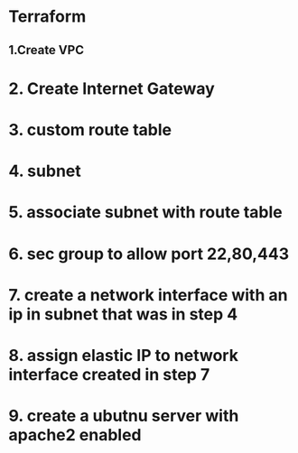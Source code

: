 # Terraform
## 1.Create VPC
# 2. Create Internet Gateway
# 3. custom route table
# 4. subnet
# 5. associate subnet with route table
# 6. sec group to allow port 22,80,443
# 7. create a network interface with an ip in subnet that was in step 4
# 8. assign elastic IP to network interface created  in step 7
# 9. create a ubutnu server with apache2 enabled
